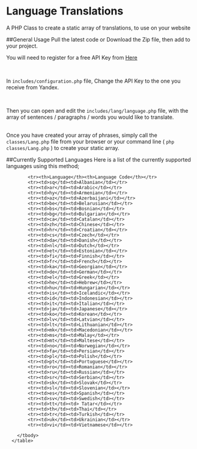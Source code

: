 # Language Translations
A PHP Class to create a static array of translations, to use on your website

##General Usage
Pull the latest code or Download the Zip  file, then  add to your project.
<br />

You will need to register for a free API Key from <a href="http://api.yandex.com/key/form.xml?service=trnsl" target="_blank">Here</a>

<br />

In `includes/configuration.php` file, Change the API Key to the one you receive from Yandex.

<br />

Then you can open and edit the `includes/lang/language.php` file, with the array of sentences / paragraphs / words you would like to translate.

<br />Once you have created your array of phrases, simply call the `classes/Lang.php` file from your browser or your command line ( `php classes/Lang.php` )
to create your static array.

##Currently Supported Languages
Here is a list of the currently supported languages using this method;

<table>
        <tbody>
          
            <tr><th>Language</th><th>Language Code</th></tr>
            <tr><td>sq</td><td>Albanian</td></tr>
            <tr><td>ar</td><td>Arabic</td></tr>
            <tr><td>hy</td><td>Armenian</td></tr>
            <tr><td>az</td><td>Azerbaijani</td></tr>
            <tr><td>be</td><td>Belarusian</td></tr>
            <tr><td>bs</td><td>Bosnian</td></tr>
            <tr><td>bg</td><td>Bulgarian</td></tr>
            <tr><td>ca</td><td>Catalan</td></tr>
            <tr><td>zh</td><td>Chinese</td></tr>
            <tr><td>hr</td><td>Croatian</td></tr>
            <tr><td>cs</td><td>Czech</td></tr>
            <tr><td>da</td><td>Danish</td></tr>
            <tr><td>nl</td><td>Dutch</td></tr>
            <tr><td>et</td><td>Estonian</td></tr>
            <tr><td>fi</td><td>Finnish</td></tr>
            <tr><td>fr</td><td>French</td></tr>
            <tr><td>ka</td><td>Georgian</td></tr>
            <tr><td>de</td><td>German</td></tr>
            <tr><td>el</td><td>Greek</td></tr>
            <tr><td>he</td><td>Hebrew</td></tr>
            <tr><td>hu</td><td>Hungarian</td></tr>
            <tr><td>is</td><td>Icelandic</td></tr>
            <tr><td>id</td><td>Indonesian</td></tr>
            <tr><td>it</td><td>Italian</td></tr>
            <tr><td>ja</td><td>Japanese</td></tr>
            <tr><td>ko</td><td>Korean</td></tr>
            <tr><td>lv</td><td>Latvian</td></tr>
            <tr><td>lt</td><td>Lithuanian</td></tr>
            <tr><td>mk</td><td>Macedonian</td></tr>
            <tr><td>ms</td><td>Malay</td></tr>
            <tr><td>mt</td><td>Maltese</td></tr>
            <tr><td>no</td><td>Norwegian</td></tr>
            <tr><td>fa</td><td>Persian</td></tr>
            <tr><td>pl</td><td>Polish</td></tr>
            <tr><td>pt</td><td>Portuguese</td></tr>
            <tr><td>ro</td><td>Romanian</td></tr>
            <tr><td>ru</td><td>Russian</td></tr>
            <tr><td>sr</td><td>Serbian</td></tr>
            <tr><td>sk</td><td>Slovak</td></tr>
            <tr><td>sl</td><td>Slovenian</td></tr>
            <tr><td>es</td><td>Spanish</td></tr>
            <tr><td>sv</td><td>Swedish</td></tr>
            <tr><td>tt</td><td> Tatar</td></tr>
            <tr><td>th</td><td>Thai</td></tr>
            <tr><td>tr</td><td>Turkish</td></tr>
            <tr><td>uk</td><td>Ukrainian</td></tr>
            <tr><td>vi</td><td>Vietnamese</td></tr>
          
        </tbody>
      </table>
      
